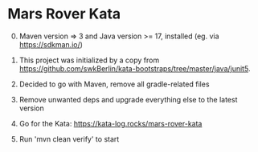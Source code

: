# Mars Rover Kata

0. Maven version => 3 and Java version >= 17, installed (eg. via https://sdkman.io/)

1. This project was initialized by a copy from https://github.com/swkBerlin/kata-bootstraps/tree/master/java/junit5.

2. Decided to go with Maven, remove all gradle-related files

3. Remove unwanted deps and upgrade everything else to the latest version

4. Go for the Kata: https://kata-log.rocks/mars-rover-kata

5. Run 'mvn clean verify' to start






